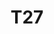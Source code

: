 ---
basin: 'No'
cudn: true
floor: Third
grade: 2
images:
- /assets/images/rooms/noc/t27_1.jpg
- /assets/images/rooms/noc/t27_2.jpg
- /assets/images/rooms/noc/t27_3.jpg
living_room: 'No'
location: North Court
name: T27
network: Wireless Only
title: T27
---